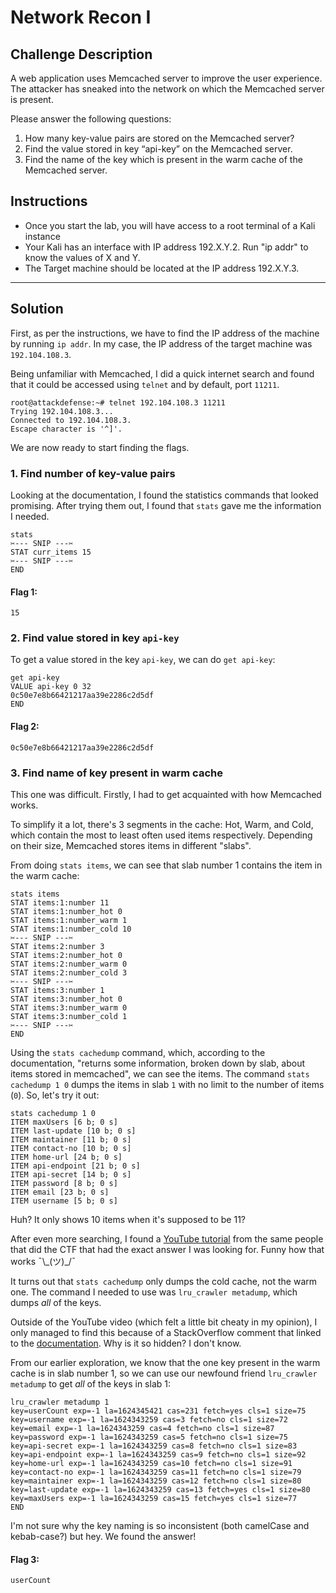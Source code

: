 # Network Recon I

## Challenge Description
A web application uses Memcached server to improve the user experience. The attacker has sneaked into the network on which the Memcached server is present.

Please answer the following questions:

1. How many key-value pairs are stored on the Memcached server?
2. Find the value stored in key “api-key” on the Memcached server.
3. Find the name of the key which is present in the warm cache of the Memcached server.

## Instructions
* Once you start the lab, you will have access to a root terminal of a Kali instance
* Your Kali has an interface with IP address 192.X.Y.2. Run "ip addr" to know the values of X and Y.
* The Target machine should be located at the IP address 192.X.Y.3. 

---

## Solution
First, as per the instructions, we have to find the IP address of the machine by running `ip addr`. In my case, the IP address of the target machine was `192.104.108.3`.

Being unfamiliar with Memcached, I did a quick internet search and found that it could be accessed using `telnet` and by default, port `11211`.
```
root@attackdefense:~# telnet 192.104.108.3 11211
Trying 192.104.108.3...
Connected to 192.104.108.3.
Escape character is '^]'.
```

We are now ready to start finding the flags.

### 1. Find number of key-value pairs

Looking at the documentation, I found the statistics commands that looked promising. After trying them out, I found that `stats` gave me the information I needed.
```
stats
✂️--- SNIP ---✂️
STAT curr_items 15
✂️--- SNIP ---✂️
END
```

#### Flag 1:
```
15
```

### 2. Find value stored in key `api-key`

To get a value stored in the key `api-key`, we can do `get api-key`:

```
get api-key
VALUE api-key 0 32
0c50e7e8b66421217aa39e2286c2d5df
END
```

#### Flag 2:
```
0c50e7e8b66421217aa39e2286c2d5df
```

### 3. Find name of key present in warm cache

This one was difficult. Firstly, I had to get acquainted with how Memcached works.

To simplify it a lot, there's 3 segments in the cache: Hot, Warm, and Cold, which contain the most to least often used items respectively. Depending on their size, Memcached stores items in different "slabs".

From doing `stats items`, we can see that slab number 1 contains the item in the warm cache:

```
stats items
STAT items:1:number 11
STAT items:1:number_hot 0
STAT items:1:number_warm 1
STAT items:1:number_cold 10
✂️--- SNIP ---✂️
STAT items:2:number 3
STAT items:2:number_hot 0
STAT items:2:number_warm 0
STAT items:2:number_cold 3
✂️--- SNIP ---✂️
STAT items:3:number 1
STAT items:3:number_hot 0
STAT items:3:number_warm 0
STAT items:3:number_cold 1
✂️--- SNIP ---✂️
END
```

Using the `stats cachedump` command, which, according to the documentation, "returns some information, broken down by slab, about items stored in memcached", we can see the items. The command `stats cachedump 1 0` dumps the items in slab `1` with no limit to the number of items (`0`). So, let's try it out:

```
stats cachedump 1 0
ITEM maxUsers [6 b; 0 s]
ITEM last-update [10 b; 0 s]
ITEM maintainer [11 b; 0 s]
ITEM contact-no [10 b; 0 s]
ITEM home-url [24 b; 0 s]
ITEM api-endpoint [21 b; 0 s]
ITEM api-secret [14 b; 0 s]
ITEM password [8 b; 0 s]
ITEM email [23 b; 0 s]
ITEM username [5 b; 0 s]
```

Huh? It only shows 10 items when it's supposed to be 11?

After even more searching, I found a [YouTube tutorial](https://www.youtube.com/watch?v=bdQpYghDna8) from the same people that did the CTF that had the exact answer I was looking for. Funny how that works ¯\\\_(ツ)_/¯

It turns out that `stats cachedump` only dumps the cold cache, not the warm one. The command I needed to use was `lru_crawler metadump`, which dumps *all* of the keys.

Outside of the YouTube video (which felt a little bit cheaty in my opinion), I only managed to find this because of a StackOverflow comment that linked to the [documentation](https://github.com/memcached/memcached/blob/bb0980fbbafd4eb723f76918e7ca364360315c1b/doc/protocol.txt#L548). Why is it so hidden? I don't know.

From our earlier exploration, we know that the one key present in the warm cache is in slab number 1, so we can use our newfound friend `lru_crawler metadump` to get *all* of the keys in slab 1:

```
lru_crawler metadump 1
key=userCount exp=-1 la=1624345421 cas=231 fetch=yes cls=1 size=75
key=username exp=-1 la=1624343259 cas=3 fetch=no cls=1 size=72
key=email exp=-1 la=1624343259 cas=4 fetch=no cls=1 size=87
key=password exp=-1 la=1624343259 cas=5 fetch=no cls=1 size=75
key=api-secret exp=-1 la=1624343259 cas=8 fetch=no cls=1 size=83
key=api-endpoint exp=-1 la=1624343259 cas=9 fetch=no cls=1 size=92
key=home-url exp=-1 la=1624343259 cas=10 fetch=no cls=1 size=91
key=contact-no exp=-1 la=1624343259 cas=11 fetch=no cls=1 size=79
key=maintainer exp=-1 la=1624343259 cas=12 fetch=no cls=1 size=80
key=last-update exp=-1 la=1624343259 cas=13 fetch=yes cls=1 size=80
key=maxUsers exp=-1 la=1624343259 cas=15 fetch=yes cls=1 size=77
END
```

I'm not sure why the key naming is so inconsistent (both camelCase and kebab-case?) but hey. We found the answer!

#### Flag 3:
```
userCount
```